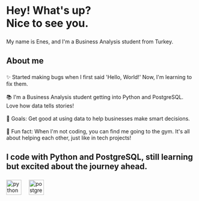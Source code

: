 <h1 align="left">Hey! What's up?<br>Nice to see you.</h1>

###

<p align="left">My name is Enes, and I'm a Business Analysis student from Turkey.</p>

###

<h2 align="left">About me</h2>

###

<p align="left">✨ Started making bugs when I first said 'Hello, World!' Now, I'm learning to fix them.<br><br>📚 I'm a Business Analysis student getting into Python and PostgreSQL. Love how data tells stories!<br><br>🎯 Goals: Get good at using data to help businesses make smart decisions.<br><br>🎲 Fun fact: When I'm not coding, you can find me going to the gym. It's all about helping each other, just like in tech projects!</p>

###

<h2 align="left">I code with Python and PostgreSQL, still learning but excited about the journey ahead.</h2>

###

<div align="left">
  <img src="https://cdn.jsdelivr.net/gh/devicons/devicon/icons/python/python-original.svg" height="40" alt="python logo"  />
  <img width="12" />
  <img src="https://cdn.jsdelivr.net/gh/devicons/devicon/icons/postgresql/postgresql-original.svg" height="40" alt="postgresql logo"  />
</div>

###

